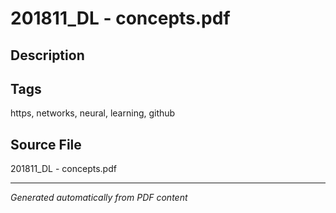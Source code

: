 # 201811_DL - concepts.pdf

## Description

## Tags
https, networks, neural, learning, github

## Source File
201811_DL - concepts.pdf

---
*Generated automatically from PDF content*
